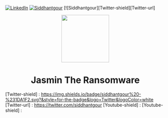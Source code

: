 [![LinkedIn][linkedin-shield]][linkedin-url] [![Siddhantgour][Instagram-shield]][Instagram-url] [![Siddhantgour][Twitter-shield][Twitter-url] 
<p align="center">
  <img src="https://github.com/codesiddhant/jasmin-ransomware/blob/master/logo.jpg" width="150"/>
</a></p>
<h1 align="center">Jasmin The Ransomware</h1>



<!-- MARKDOWN LINKS & IMAGES -->
<!-- https://www.markdownguide.org/basic-syntax/#reference-style-links -->
[linkedin-shield]: https://img.shields.io/badge/-LinkedIn-black.svg?style=for-the-badge&logo=linkedin&colorB=555
[linkedin-url]: https://linkedin.com/in/siddhantgour

[Instagram-shield]: https://img.shields.io/badge/siddhantgour%20-%23E4405F.svg?&style=for-the-badge&logo=Instagram&logoColor=white
[Instagram-url]: https://instagram.com/siddhantgour

[Twitter-shield] : https://img.shields.io/badge/siddhantgour%20-%231DA1F2.svg?&style=for-the-badge&logo=Twitter&logoColor=white
[Twitter-url]    : https://twitter.com/siddhantgour
[Youtube-shield] : 
[Youtube-shield] : 
